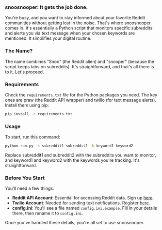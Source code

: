 ### snoosnooper: It gets the job done.
You're busy, and you want to stay informed about your favorite Reddit communities without getting lost in the noise. That's where snoosnooper comes in. It's essentially a Python script that monitors specific subreddits and alerts you via text message when your chosen keywords are mentioned. It simplifies your digital routine.

### The Name?
The name combines "Snoo" (the Reddit alien) and "snooper" (because the script keeps tabs on subreddits). It's straightforward, and that's all there is to it. Let's proceed.

### Requirements
Check the `requirements.txt` file for the Python packages you need. The key ones are praw (the Reddit API wrapper) and twilio (for text message alerts). Install them using pip:

```bash
pip install -r requirements.txt
```

### Usage
To start, run this command:
```bash
python run.py -s subreddit1 subreddit2 -k keyword1 keyword2
```

Replace subreddit1 and subreddit2 with the subreddits you want to monitor, and keyword1 and keyword2 with the keywords you're tracking. It's straightforward.

### Before You Start
You'll need a few things:

- **Reddit API Account**: Essential for accessing Reddit data. Sign up [here](https://www.reddit.com/api).
- **Twilio Account**: Needed for sending text notifications. Register [here](https://www.twilio.com).
- **config.ini**: You'll see a file named `config.ini.example`. Fill in your details there, then rename it to `config.ini`. 

Once you've handled these details, you're all set to use snoosnooper.
